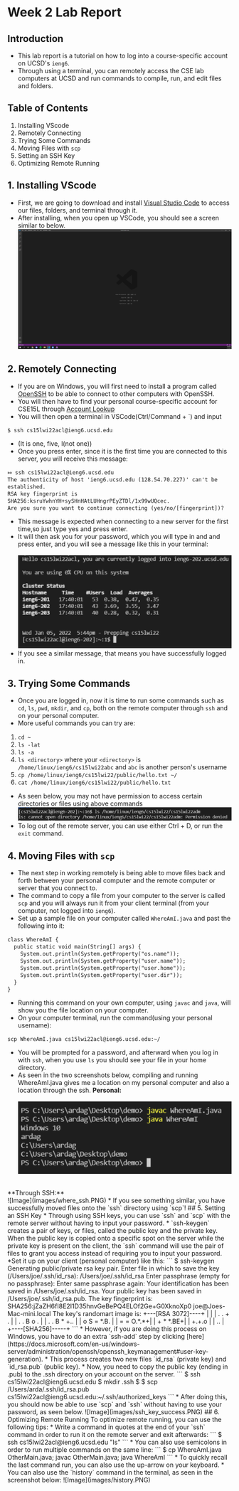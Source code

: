 # Week 2 Lab Report
## Introduction

* This lab report is a tutorial on how to log into a course-specific account on UCSD's `ieng6`. 
* Through using a terminal, you can remotely access the CSE lab computers at UCSD and run commands to compile, run, and edit files and folders.

## Table of Contents

1. Installing VScode
2. Remotely Connecting
3. Trying Some Commands
4. Moving Files with `scp`
5. Setting an SSH Key
6. Optimizing Remote Running

## 1. Installing VScode

* First, we are going to download and install [Visual Studio Code](https://code.visualstudio.com/) to access our files, folders, and terminal through it.
* After installing, when you open up VSCode, you should see a screen similar to below.
![Image](images/vscode_pic.PNG)

## 2. Remotely Connecting 

* If you are on Windows, you will first need to install a program called 
[OpenSSH](https://docs.microsoft.com/en-us/windows-server/administration/openssh/openssh_install_firstuse) 
to be able to connect to other computers with OpenSSH.
* You will then have to find your personal course-specific account for CSE15L through
[Account Lookup](https://sdacs.ucsd.edu/~icc/index.php)
* You will then open a terminal in VSCode(Ctrl/Command + `) and input 
```
$ ssh cs15lwi22acl@ieng6.ucsd.edu
```
* (It is one, five, l(not one))
* Once you press enter, since it is the first time you are connected to this server, you will receive this message:
```
⤇ ssh cs15lwi22acl@ieng6.ucsd.edu
The authenticity of host 'ieng6.ucsd.edu (128.54.70.227)' can't be established.
RSA key fingerprint is SHA256:ksruYwhnYH+sySHnHAtLUHngrPEyZTDl/1x99wUQcec.
Are you sure you want to continue connecting (yes/no/[fingerprint])? 
```
* This message is expected when connecting to a new server for the first time,so just type yes and press enter.
* It will then ask you for your password, which you will type in and and press enter, and you will see a message like this in your terminal:<br>  
![Image](images/terminal_login.PNG)
* If you see a similar message, that means you have successfully logged in.

## 3. Trying Some Commands

* Once you are logged in, now it is time to run some commands such as `cd`, `ls`, `pwd`, `mkdir`, and `cp`, both on the remote computer through `ssh` and on your personal computer.
* More useful commands you can try are: 
1. `cd ~`
2. `ls -lat`
3. `ls -a`
4. `ls <directory>` where your `<directory>` is `/home/linux/ieng6/cs15lwi22abc` and `abc` is another person's username
5. `cp /home/linux/ieng6/cs15lwi22/public/hello.txt ~/`
6. `cat /home/linux/ieng6/cs15lwi22/public/hello.txt`
* As seen below, you may not have permission to access certain directories or files using above commands
![Image](images/running_commands.PNG)
* To log out of the remote server, you can use either Ctrl + D, or run the `exit` command.

## 4. Moving Files with `scp`
* The next step in working remotely is being able to move files back and forth between your personal computer and the remote computer or server that you connect to.
* The command to copy a file from your computer to the server is called `scp` and you will always run it from your client terminal (from your computer, not logged into `ieng6`).
* Set up a sample file on your computer called `WhereAmI.java` and past the following into it:
```
class WhereAmI {
  public static void main(String[] args) {
    System.out.println(System.getProperty("os.name"));
    System.out.println(System.getProperty("user.name"));
    System.out.println(System.getProperty("user.home"));
    System.out.println(System.getProperty("user.dir"));
  }
}
```
* Running this command on your own computer, using `javac` and `java`, will show you the file location on your computer.
* On your computer terminal, run the command(using your personal username):
```
scp WhereAmI.java cs15lwi22acl@ieng6.ucsd.edu:~/
```
* You will be prompted for a password, and afterward when you log in with `ssh`, when you use `ls` you should see your file in your home directory.
* As seen in the two screenshots below, compiling and running WhereAmI.java gives me a location on my personal computer and also a location through the ssh.
**Personal:** <br>  
![Image](images/where_personal.PNG)
<br>
**Through SSH:** <br>  
![Image](images/where_ssh.PNG)
* If you see something similar, you have successfully moved files onto the `ssh` directory using `scp`!
## 5. Setting an SSH Key
* Through using SSH keys, you can use `ssh` and `scp` with the remote server without having to input your password.
* `ssh-keygen` creates a pair of keys, or files, called the public key and the private key. When the public key is copied onto a specific spot on the server while the private key is present on the client, the `ssh` command will use the pair of files to grant you access instead of requiring you to input your password.
*Set it up on your client (personal computer) like this:
```
$ ssh-keygen
Generating public/private rsa key pair.
Enter file in which to save the key (/Users/joe/.ssh/id_rsa): /Users/joe/.ssh/id_rsa
Enter passphrase (empty for no passphrase): 
Enter same passphrase again: 
Your identification has been saved in /Users/joe/.ssh/id_rsa.
Your public key has been saved in /Users/joe/.ssh/id_rsa.pub.
The key fingerprint is:
SHA256:jZaZH6fI8E2I1D35hnvGeBePQ4ELOf2Ge+G0XknoXp0 joe@Joes-Mac-mini.local
The key's randomart image is:
+---[RSA 3072]----+
|                 |
|       . . + .   |
|      . . B o .  |
|     . . B * +.. |
|      o S = *.B. |
|       = = O.*.*+|
|        + * *.BE+|
|           +.+.o |
|             ..  |
+----[SHA256]-----+
```
* However, if you are doing this process on Windows, you have to do an extra `ssh-add` step by clicking 
[here](https://docs.microsoft.com/en-us/windows-server/administration/openssh/openssh_keymanagement#user-key-generation).
* This process creates two new files `id_rsa` (private key) and `id_rsa.pub` (public key).
* Now, you need to copy the public key (ending in .pub) to the .ssh directory on your account on the server.
```
$ ssh cs15lwi22acl@ieng6.ucsd.edu
<Enter Password>
$ mkdir .ssh
$ <logout>
$ scp /Users/arda/.ssh/id_rsa.pub cs15lwi22acl@ieng6.ucsd.edu:~/.ssh/authorized_keys
```
* After doing this, you should now be able to use `scp` and `ssh` without having to use your password, as seen below.
![Image](images/ssh_key_success.PNG)
## 6. Optimizing Remote Running
To optimize remote running, you can use the following tips:
* Write a command in quotes at the end of your `ssh` command in order to run it on the remote server and exit afterwards:
```
$ ssh cs15lwi22acl@ieng6.ucsd.edu "ls"
```
* You can also use semicolons in order to run multiple commands on the same line:
```
$ cp WhereAmI.java OtherMain.java; javac OtherMain.java; java WhereAmI
```
* To quickly recall the last command run, you can also use the up-arrow on your keyboard.
* You can also use the `history` command in the terminal, as seen in the screenshot below:
![Image](images/history.PNG)